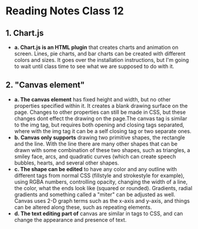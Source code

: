 # Reading Notes Class 12

## 1. Chart.js

  - **a. Chart.js is an HTML plugin** that creates charts and animation on screen. Lines, pie charts, and bar charts can be created with different colors and sizes. It goes over the installation instructions, but I'm going to wait until class time to see what we are supposed to do with it.
  
## 2. "Canvas element"

  - **a. The canvas element** has fixed height and width, but no other properties specified within it. It creates a blank drawing surface on the page. Changes to other properties can still be made in CSS, but these changes dont effect the drawing on the page.The canvas tag is similar to the img tag, but requires both opening and closing tags separated, where with the img tag it can be a self closing tag or two separate ones.
  - **b. Canvas only supports** drawing two primitive shapes, the rectangle and the line. With the line there are many other shapes that can be drawn with some combination of these two shapes, such as triangles, a smiley face, arcs, and quadratic curves (which can create speech bubbles, hearts, and several other shapes.
  - **c. The shape can be edited** to have any color and any outline with different tags from normal CSS (fillstyle and strokestyle for example), using RGBA numbers, controlling opacity, changing the width of a line, the color, what the ends look like (squared or rounded). Gradients, radial gradients and something called a "miter" can be adjusted as well. Canvas uses 2-D graph terms such as the x-axis and y-axis, and things can be altered along these, such as repeating elements.
  - **d. The text editing part of** canvas are similar in tags to CSS, and can change the appearance and presence of text.
  
  
  
  
